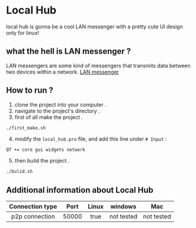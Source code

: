 # Local Hub
local hub is gonna be a cool LAN messenger with a pretty cute UI design only for linux!

## what the hell is LAN messenger ?
LAN messengers are some kind of messengers that transmits data between two devices within a network. [LAN messenger](https://en.wikipedia.org/wiki/LAN_messenger)

## How to run ?
1. clone the project into your computer .
2. navigate to the project's directory .
3. first of all make the project .
```bash
./first_make.sh
```
4. modify the `local_hub.pro` file, and add this line under `# Input` :
```
QT += core gui widgets network
```
5. then build the project .
```bash
./bulid.sh
```

## Additional information about Local Hub
| Connection type | Port | Linux | windows | Mac |
| :---: | :---: | :---: | :---: | :---: |
|p2p connection | 50000 | true | not tested | not tested |
